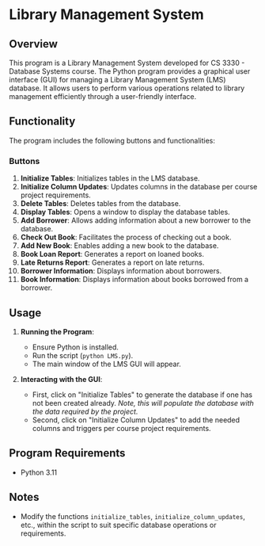# Library Management System

## Overview

This program is a Library Management System developed for CS 3330 - Database Systems course. The Python program provides a graphical user interface (GUI) for managing a Library Management System (LMS) database. It allows users to perform various operations related to library management efficiently through a user-friendly interface.

## Functionality

The program includes the following buttons and functionalities:

### Buttons

1. **Initialize Tables**: Initializes tables in the LMS database.
2. **Initialize Column Updates**: Updates columns in the database per course project requirements.
3. **Delete Tables**: Deletes tables from the database.
4. **Display Tables**: Opens a window to display the database tables.
5. **Add Borrower**: Allows adding information about a new borrower to the database.
6. **Check Out Book**: Facilitates the process of checking out a book.
7. **Add New Book**: Enables adding a new book to the database.
8. **Book Loan Report**: Generates a report on loaned books.
9. **Late Returns Report**: Generates a report on late returns.
10. **Borrower Information**: Displays information about borrowers.
11. **Book Information**: Displays information about books borrowed from a borrower.

## Usage

1. **Running the Program**:
    - Ensure Python is installed.
    - Run the script (`python LMS.py`).
    - The main window of the LMS GUI will appear.

2. **Interacting with the GUI**:
    - First, click on "Initialize Tables" to generate the database if one has not been created already.
      *Note, this will populate the database with the data required by the project.*
    - Second, click on "Initialize Column Updates" to add the needed columns and triggers per course project requirements.

## Program Requirements

- Python 3.11

## Notes

- Modify the functions `initialize_tables`, `initialize_column_updates`, etc., within the script to suit specific database operations or requirements.
